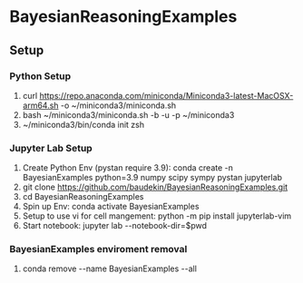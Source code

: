 # BayesianReasoningExamples

## Setup
### Python Setup

1. curl https://repo.anaconda.com/miniconda/Miniconda3-latest-MacOSX-arm64.sh -o ~/miniconda3/miniconda.sh
2. bash ~/miniconda3/miniconda.sh -b -u -p ~/miniconda3
3. ~/miniconda3/bin/conda init zsh

### Jupyter Lab Setup

1. Create Python Env (pystan require 3.9): conda create -n BayesianExamples python=3.9 numpy scipy sympy pystan jupyterlab
2. git clone https://github.com/baudekin/BayesianReasoningExamples.git
3. cd BayesianReasoningExamples
4. Spin up Env: conda activate BayesianExamples
5. Setup to use vi for cell mangement: python -m pip install jupyterlab-vim
6. Start notebook: jupyter lab --notebook-dir=$pwd

### BayesianExamples enviroment removal
1. conda remove --name  BayesianExamples --all
